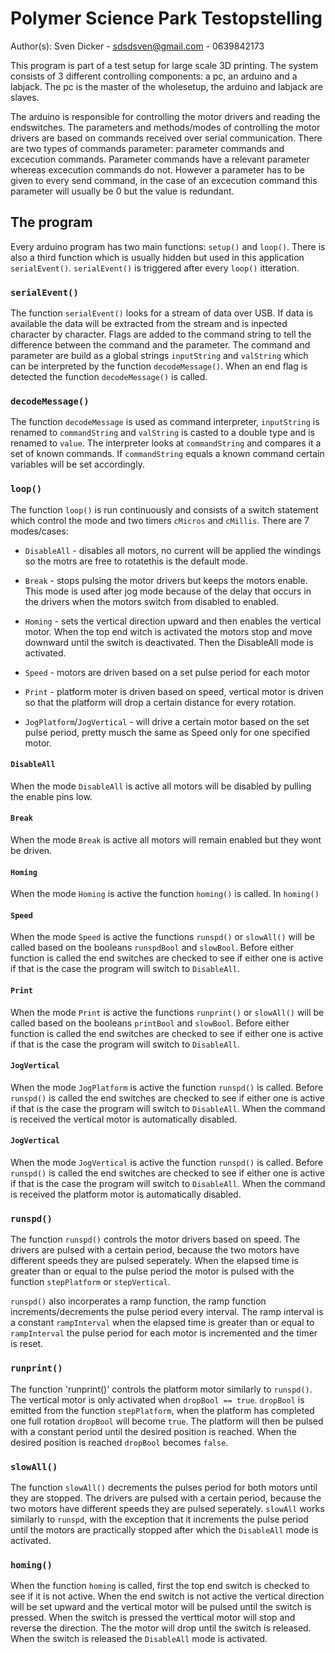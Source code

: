 # Polymer Science Park Testopstelling
   
  Author(s):
  Sven Dicker - sdsdsven@gmail.com - 0639842173
  
  This program is part of a test setup for large scale 3D printing. The system consists of 3 different controlling components: a pc, an arduino and a labjack. The pc is the master of the wholesetup, the arduino and labjack are slaves.
     
  The arduino is responsible for controlling the motor drivers and reading the endswitches. The parameters and methods/modes of controlling the motor drivers are based on commands received over serial communication.   There are two types of commands parameter: parameter commands and excecution commands. Parameter commands have a relevant parameter whereas excecution commands do not. However a parameter has to be given to every send command, in the case of an excecution command this parameter will usually be 0 but the value is redundant.   
  

## The program
Every arduino program has two main functions: `setup()` and `loop()`. There is also a third function which is usually hidden but used in this application `serialEvent()`. `serialEvent()` is triggered after every `loop()` itteration.

### `serialEvent()`
The function `serialEvent()` looks for a stream of data over USB. If data is available the data will be extracted from the stream and is inpected character by character. Flags are added to the command string to tell the difference between the command and the parameter. The command and parameter are build as a global strings `inputString` and `valString` which can be interpreted by the function `decodeMessage()`. When an end flag is detected the function `decodeMessage()` is called.

### `decodeMessage()`
  The function `decodeMessage` is used as command interpreter, `inputString` is renamed to `commandString` and `valString` is casted to a double type and is renamed to `value`. The interpreter looks at `commandString` and compares it a set of known commands. If `commandString` equals a known command certain variables will be set accordingly. 

### `loop()`
The function `loop()` is run continuously and consists of a switch statement which control the mode and two timers `cMicros` and `cMillis`. There are 7 modes/cases: 
  
  - `DisableAll` - disables all motors, no current will be applied the windings so the motrs are free to rotatethis is the default mode.
  
  - `Break` - stops pulsing the motor drivers but keeps the motors enable. This mode is used after jog mode because of the delay that occurs in the drivers when the motors switch from disabled to enabled.
  
  - `Homing` - sets the vertical direction upward and then enables the vertical motor. When the top end witch is activated the motors stop and move downward until the switch is deactivated. Then the DisableAll mode is activated.
  
  - `Speed` - motors are driven based on a set pulse period for each motor
  
  - `Print` - platform moter is driven based on speed, vertical motor is driven so that the platform will drop a certain distance for every rotation.
  
  - `JogPlatform`/`JogVertical` - will drive a certain motor based on the set pulse period, pretty musch the same as Speed only for one specified motor.
  
#### `DisableAll`
When the mode `DisableAll` is active all motors will be disabled by pulling the enable pins low.

#### `Break`
When the mode `Break` is active all motors will remain enabled but they wont be driven.

#### `Homing`
When the mode `Homing` is active the function `homing()` is called. In `homing()`

#### `Speed`
When the mode `Speed` is active the functions `runspd()` or `slowAll()` will be called based on the booleans `runspdBool` and `slowBool`. Before either function is called the end switches are checked to see if either one is active if that is the case the program will switch to `DisableAll`.

#### `Print`
When the mode `Print` is active the functions `runprint()` or `slowAll()` will be called based on the booleans `printBool` and `slowBool`. Before either function is called the end switches are checked to see if either one is active if that is the case the program will switch to `DisableAll`.

#### `JogVertical`
When the mode `JogPlatform` is active the function `runspd()` is called. Before `runspd()` is called the end switches are checked to see if either one is active if that is the case the program will switch to `DisableAll`. When the command is received the vertical motor is automatically disabled.

#### `JogVertical`
When the mode `JogVertical` is active the function `runspd()` is called. Before `runspd()` is called the end switches are checked to see if either one is active if that is the case the program will switch to `DisableAll`. When the command is received the platform motor is automatically disabled.

### `runspd()`
The function `runspd()` controls the motor drivers based on speed. The drivers are pulsed with a certain period, because the two motors have different speeds they are pulsed seperately. When the elapsed time is greater than or equal to the pulse period the motor is pulsed with the function `stepPlatform` or `stepVertical`.

`runspd()` also incorperates a ramp function, the ramp function increments/decrements the pulse period every interval. The ramp interval is a constant `rampInterval` when the elapsed time is greater than or equal to `rampInterval` the pulse period for each motor is incremented and the timer is reset. 

### `runprint()`
The function 'runprint()' controls the platform motor similarly to `runspd()`. The vertical motor is only activated when `dropBool == true`. `dropBool` is emitted from the function `stepPlatform`, when the platform has completed one full rotation `dropBool` will become `true`. The platform will then be pulsed with a constant period until the desired position is reached. When the desired position is reached `dropBool` becomes `false`. 

### `slowAll()`
The function `slowAll()` decrements the pulses period for both motors until they are stopped. The drivers are pulsed with a certain period, because the two motors have different speeds they are pulsed seperately. `slowAll` works similarly to `runspd`, with the exception that it increments the pulse period until the motors are practically stopped after which the `DisableAll` mode is activated.

### `homing()`
When the function `homing` is called, first the top end switch is checked to see if it is not active. When the end switch is not active the vertical direction will be set upward and the vertical motor will be pulsed until the switch is pressed. When the switch is pressed the verttical motor will stop and reverse the direction. The the motor will drop until the switch is released. When the switch is released the `DisableAll` mode is activated.
